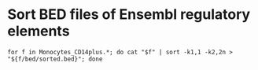 # Sort BED files of Ensembl regulatory elements
```
for f in Monocytes_CD14plus.*; do cat "$f" | sort -k1,1 -k2,2n > "${f/bed/sorted.bed}"; done
```
